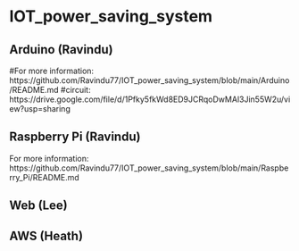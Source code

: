 <h1>IOT_power_saving_system</h1>

<h2>Arduino (Ravindu)</h2>
    #For more information: https://github.com/Ravindu77/IOT_power_saving_system/blob/main/Arduino/README.md
    #circuit: https://drive.google.com/file/d/1Pfky5fkWd8ED9JCRqoDwMAl3Jin55W2u/view?usp=sharing

<h2>Raspberry Pi (Ravindu)</h2>
    For more information: https://github.com/Ravindu77/IOT_power_saving_system/blob/main/Raspberry_Pi/README.md

<h2>Web (Lee)</h2>
    

<h2>AWS (Heath)</h2>

